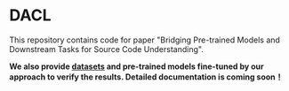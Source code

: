 # DACL

This repository contains code for paper "Bridging Pre-trained Models and Downstream Tasks for Source Code Understanding".

**We also provide [datasets](https://zenodo.org/record/5376257#.YTC3oI4zZsY) and pre-trained models fine-tuned by our approach to verify the results. 
Detailed documentation is coming soon！**


